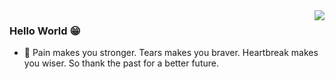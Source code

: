 <img align="right" src="https://github-readme-stats.vercel.app/api?username=lishuailibertine&show_icons=true&icon_color=CE1D2D&text_color=718096&bg_color=ffffff&hide_title=true" />

### Hello World 😁

- 🍗 Pain makes you stronger. Tears makes you braver. Heartbreak makes you wiser. So thank the past for a better future.
